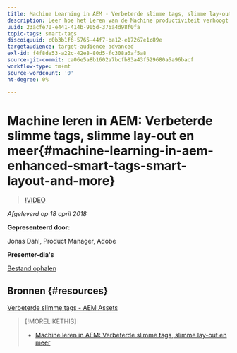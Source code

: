 ```yaml
---
title: Machine Learning in AEM - Verbeterde slimme tags, slimme lay-out en meer
description: Leer hoe het Leren van de Machine productiviteit verhoogt en nieuwe gebruiksgevallen in Experience Manager versie 6.4 ontgrendelt
uuid: 23acfe70-e441-414b-905d-376a4d98f0fa
topic-tags: smart-tags
discoiquuid: c0b3b1f6-5765-44f7-ba12-e17267e1c89e
targetaudience: target-audience advanced
exl-id: f4f8de53-a22c-42e8-80d5-fc308a6af5a8
source-git-commit: ca06e5a8b1602a7bcfb83a43f529680a5a96bacf
workflow-type: tm+mt
source-wordcount: '0'
ht-degree: 0%

---
```


# Machine leren in AEM: Verbeterde slimme tags, slimme lay-out en meer{#machine-learning-in-aem-enhanced-smart-tags-smart-layout-and-more}

>[!VIDEO](https://video.tv.adobe.com/v/22255/?quality=9)

*Afgeleverd op 18 april 2018*

**Gepresenteerd door:**

Jonas Dahl, Product Manager, Adobe

**Presenter-dia&#39;s**

[Bestand ophalen](assets/aem+gems+ml+and+ai+in+aem+4+17+18.pdf)

## Bronnen {#resources}

[Verbeterde slimme tags - AEM Assets](https://helpx.adobe.com/experience-manager/6-4/assets/using/enhanced-smart-tags.html)

<!--
[Get back to the Overview](https://helpx.adobe.com/experience-manager/kt/eseminars/gems/aem-index.html)
-->

>[!MORELIKETHIS]
>
>* [Machine leren in AEM: Verbeterde slimme tags, slimme lay-out en meer](aem-machine-learning.md)

